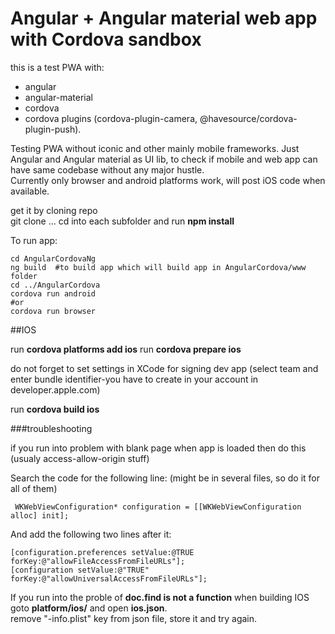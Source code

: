 # Angular + Angular material web app with Cordova sandbox    
this is a test PWA with:
 - angular
 - angular-material
 - cordova
 - cordova plugins (cordova-plugin-camera, @havesource/cordova-plugin-push).    
 
Testing PWA without iconic and other mainly mobile frameworks. Just Angular and Angular material as UI lib, to check if mobile and web app can have same codebase without any major hustle.   
Currently only browser and android platforms work, will post iOS code when available.

get it by cloning repo   
git clone ...
cd into each subfolder and run **npm install**   

To run app:
```
cd AngularCordovaNg 
ng build  #to build app which will build app in AngularCordova/www folder 
cd ../AngularCordova
cordova run android 
#or
cordova run browser 
```

##IOS

run **cordova platforms add ios**
run **cordova prepare ios**

do not forget to set settings in XCode for signing dev app (select team and enter bundle identifier-you have to create in your account  in developer.apple.com)    
  
run **cordova build ios**

###troubleshooting 

if you run into problem with blank page when app is loaded then do this (usualy access-allow-origin stuff)   

Search the code for the following line: (might be in several files, so do it for all of them)
```
 WKWebViewConfiguration* configuration = [[WKWebViewConfiguration alloc] init];
```
And add the following two lines after it:
```
[configuration.preferences setValue:@TRUE forKey:@"allowFileAccessFromFileURLs"];
[configuration setValue:@"TRUE" forKey:@"allowUniversalAccessFromFileURLs"];
```

If you run into the proble of **doc.find is not a function** when building IOS goto **platform/ios/** and open **ios.json**.   
remove "-info.plist" key from json file, store it and try again. 

